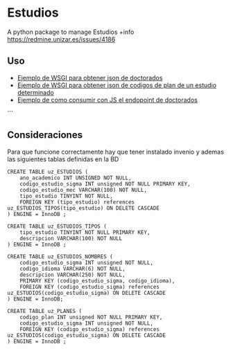 # Estudios

A python package to manage Estudios
+info https://redmine.unizar.es/issues/4186

## Uso

* [Ejemplo de WSGI para obtener json de doctorados](samples/wsgi/programasDoctoradoJson.wsgi)
* [Ejemplo de WSGI para obtener json de codigos de plan de un estudio determinado](samples/wsgi/planesEstudioJson.wsgi)
* [Ejemplo de como consumir con JS el endopoint de doctorados](samples/js/index.js)

</script>
```

## Consideraciones

Para que funcione correctamente hay que tener instalado invenio y ademas las siguientes tablas definidas en la BD

```
CREATE TABLE uz_ESTUDIOS (
    ano_academico INT UNSIGNED NOT NULL,
    codigo_estudio_sigma INT unsigned NOT NULL PRIMARY KEY,
    codigo_estudio_mec VARCHAR(100) NOT NULL,
    tipo_estudio TINYINT NOT NULL,
    FOREIGN KEY (tipo_estudio) references uz_ESTUDIOS_TIPOS(tipo_estudio) ON DELETE CASCADE
) ENGINE = InnoDB ;

CREATE TABLE uz_ESTUDIOS_TIPOS (
    tipo_estudio TINYINT NOT NULL PRIMARY KEY,
    descripcion VARCHAR(100) NOT NULL
) ENGINE = InnoDB ;

CREATE TABLE uz_ESTUDIOS_NOMBRES (
    codigo_estudio_sigma INT unsigned NOT NULL,
    codigo_idioma VARCHAR(6) NOT NULL,
    descripcion VARCHAR(250) NOT NULL,
    PRIMARY KEY (codigo_estudio_sigma, codigo_idioma),
    FOREIGN KEY (codigo_estudio_sigma) references uz_ESTUDIOS(codigo_estudio_sigma) ON DELETE CASCADE
) ENGINE = InnoDB;

CREATE TABLE uz_PLANES (
    codigo_plan INT unsigned NOT NULL PRIMARY KEY,
    codigo_estudio_sigma INT unsigned NOT NULL,
    FOREIGN KEY (codigo_estudio_sigma) references uz_ESTUDIOS(codigo_estudio_sigma) ON DELETE CASCADE
) ENGINE = InnoDB ;
```

